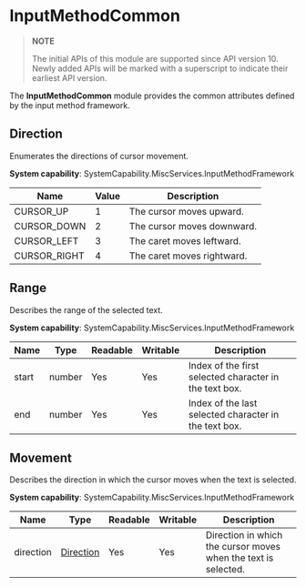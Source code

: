 # InputMethodCommon

> **NOTE**
>
> The initial APIs of this module are supported since API version 10. Newly added APIs will be marked with a superscript to indicate their earliest API version.

The **InputMethodCommon** module provides the common attributes defined by the input method framework.

## Direction

Enumerates the directions of cursor movement.

 **System capability**: SystemCapability.MiscServices.InputMethodFramework

| Name        | Value  | Description      |
| ------------ | ---- | ---------- |
| CURSOR_UP    | 1    | The cursor moves upward.|
| CURSOR_DOWN  | 2    | The cursor moves downward.|
| CURSOR_LEFT  | 3    | The caret moves leftward.|
| CURSOR_RIGHT | 4    | The caret moves rightward.|

## Range

Describes the range of the selected text.

 **System capability**: SystemCapability.MiscServices.InputMethodFramework

| Name | Type  | Readable| Writable| Description                              |
| ----- | ------ | ---- | ---- | ---------------------------------- |
| start | number | Yes  | Yes  | Index of the first selected character in the text box.|
| end   | number | Yes  | Yes  | Index of the last selected character in the text box.|

## Movement

Describes the direction in which the cursor moves when the text is selected.

 **System capability**: SystemCapability.MiscServices.InputMethodFramework

| Name     | Type                   | Readable| Writable| Description                              |
| --------- | ----------------------- | ---- | ---- | ---------------------------------- |
| direction | [Direction](#direction) | Yes  | Yes  | Direction in which the cursor moves when the text is selected.|
